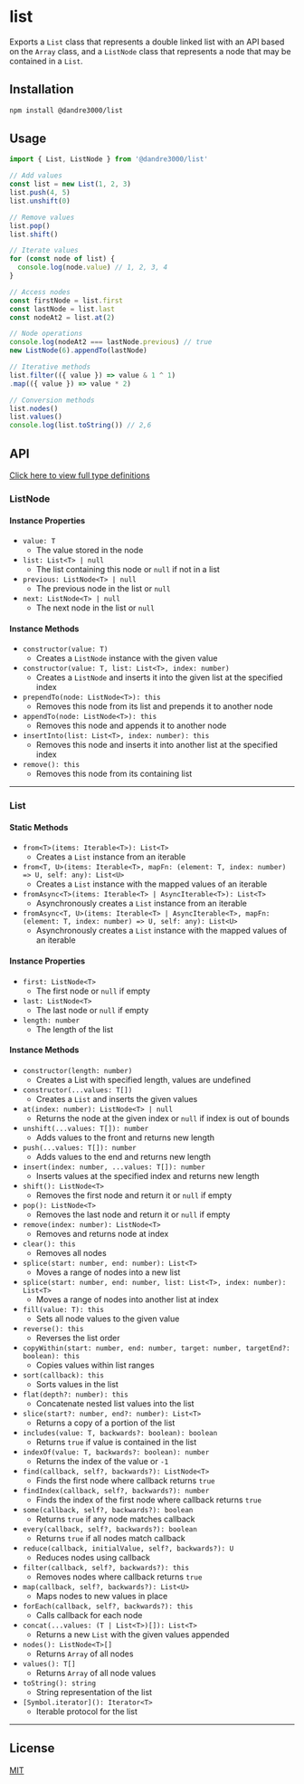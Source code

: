 # list

Exports a `List` class that represents a double linked list with an API based on the `Array` class, and a `ListNode` class that represents a node that may be contained in a `List`.

## Installation

```bash
npm install @dandre3000/list
```

## Usage

```js
import { List, ListNode } from '@dandre3000/list'

// Add values
const list = new List(1, 2, 3)
list.push(4, 5)
list.unshift(0)

// Remove values
list.pop()
list.shift()

// Iterate values
for (const node of list) {
  console.log(node.value) // 1, 2, 3, 4
}

// Access nodes
const firstNode = list.first
const lastNode = list.last
const nodeAt2 = list.at(2)

// Node operations
console.log(nodeAt2 === lastNode.previous) // true
new ListNode(6).appendTo(lastNode)

// Iterative methods
list.filter(({ value }) => value & 1 ^ 1)
.map(({ value }) => value * 2)

// Conversion methods
list.nodes()
list.values()
console.log(list.toString()) // 2,6
```

## API

[Click here to view full type definitions](https://github.com/dandre3000/list/blob/main/List.d.ts)

### ListNode

#### Instance Properties

- `value: T`
  - The value stored in the node
- `list: List<T> | null`
  - The list containing this node or `null` if not in a list
- `previous: ListNode<T> | null`
  - The previous node in the list or `null`
- `next: ListNode<T> | null`
  - The next node in the list or `null`

#### Instance Methods

- `constructor(value: T)`
  - Creates a `ListNode` instance with the given value
- `constructor(value: T, list: List<T>, index: number)`
  - Creates a `ListNode` and inserts it into the given list at the specified index
- `prependTo(node: ListNode<T>): this`
  - Removes this node from its list and prepends it to another node
- `appendTo(node: ListNode<T>): this`
  - Removes this node and appends it to another node
- `insertInto(list: List<T>, index: number): this`
  - Removes this node and inserts it into another list at the specified index
- `remove(): this`
  - Removes this node from its containing list

---

### List

#### Static Methods

- `from<T>(items: Iterable<T>): List<T>`
  - Creates a `List` instance from an iterable
- `from<T, U>(items: Iterable<T>, mapFn: (element: T, index: number) => U, self: any): List<U>`
  - Creates a `List` instance with the mapped values of an iterable
- `fromAsync<T>(items: Iterable<T> | AsyncIterable<T>): List<T>`
  - Asynchronously creates a `List` instance from an iterable
- `fromAsync<T, U>(items: Iterable<T> | AsyncIterable<T>, mapFn: (element: T, index: number) => U, self: any): List<U>`
  - Asynchronously creates a `List` instance with the mapped values of an iterable

#### Instance Properties

- `first: ListNode<T>`
  - The first node or `null` if empty
- `last: ListNode<T>`
  - The last node or `null` if empty
- `length: number`
  - The length of the list

#### Instance Methods

- `constructor(length: number)`
  - Creates a List with specified length, values are undefined
- `constructor(...values: T[])`
  - Creates a `List` and inserts the given values
- `at(index: number): ListNode<T> | null`
  - Returns the node at the given index or `null` if index is out of bounds
- `unshift(...values: T[]): number`
  - Adds values to the front and returns new length
- `push(...values: T[]): number`
  - Adds values to the end and returns new length
- `insert(index: number, ...values: T[]): number`
  - Inserts values at the specified index and returns new length
- `shift(): ListNode<T>`
  - Removes the first node and return it or `null` if empty
- `pop(): ListNode<T>`
  - Removes the last node and return it or `null` if empty
- `remove(index: number): ListNode<T>`
  - Removes and returns node at index
- `clear(): this`
  - Removes all nodes
- `splice(start: number, end: number): List<T>`
  - Moves a range of nodes into a new list
- `splice(start: number, end: number, list: List<T>, index: number): List<T>`
  - Moves a range of nodes into another list at index
- `fill(value: T): this`
  - Sets all node values to the given value
- `reverse(): this`
  - Reverses the list order
- `copyWithin(start: number, end: number, target: number, targetEnd?: boolean): this`
  - Copies values within list ranges
- `sort(callback): this`
  - Sorts values in the list
- `flat(depth?: number): this`
  - Concatenate nested list values into the list
- `slice(start?: number, end?: number): List<T>`
  - Returns a copy of a portion of the list
- `includes(value: T, backwards?: boolean): boolean`
  - Returns `true` if value is contained in the list
- `indexOf(value: T, backwards?: boolean): number`
  - Returns the index of the value or `-1`
- `find(callback, self?, backwards?): ListNode<T>`
  - Finds the first node where callback returns `true`
- `findIndex(callback, self?, backwards?): number`
  - Finds the index of the first node where callback returns `true`
- `some(callback, self?, backwards?): boolean`
  - Returns `true` if any node matches callback
- `every(callback, self?, backwards?): boolean`
  - Returns `true` if all nodes match callback
- `reduce(callback, initialValue, self?, backwards?): U`
  - Reduces nodes using callback
- `filter(callback, self?, backwards?): this`
  - Removes nodes where callback returns `true`
- `map(callback, self?, backwards?): List<U>`
  - Maps nodes to new values in place
- `forEach(callback, self?, backwards?): this`
  - Calls callback for each node
- `concat(...values: (T | List<T>)[]): List<T>`
  - Returns a new `List` with the given values appended
- `nodes(): ListNode<T>[]`
  - Returns `Array` of all nodes
- `values(): T[]`
  - Returns `Array` of all node values
- `toString(): string`
  - String representation of the list
- `[Symbol.iterator](): Iterator<T>`
  - Iterable protocol for the list

---

## License

[MIT](https://github.com/dandre3000/list/blob/main/LICENSE)
